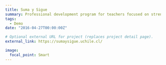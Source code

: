```yaml
---
title: Suma y Sigue
summary: Professional development program for teachers focused on strengthening mathematical knowledge for teaching, which seeks to enhance mathematical competencies and skills to conduct effective teaching and learning processes. It has 13 courses for elementary school teachers and 3 courses for high school teachers organized by axis and school levels. It is taught in e-learning and b-learning mode. `external_link`.
tags:
  - Demo
date: "2016-04-27T00:00:00Z"

# Optional external URL for project (replaces project detail page).
external_link: https://sumaysigue.uchile.cl/

image:
  focal_point: Smart
---
```

